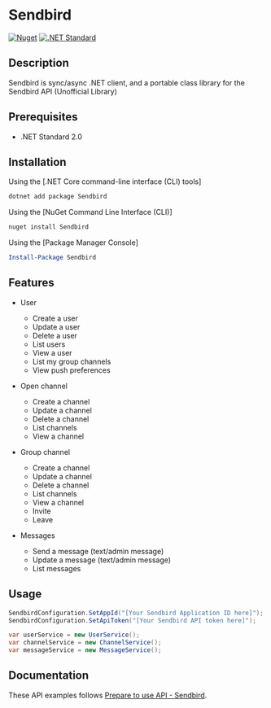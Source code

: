 # Sendbird

[![Nuget](https://img.shields.io/nuget/v/Sendbird)](https://www.nuget.org/packages/Sendbird)
[![.NET Standard](https://img.shields.io/badge/.NET%20Standard-%3E%3D%202.0-red.svg)](#)

## Description
Sendbird is sync/async .NET client, and a portable class library for the Sendbird API (Unofficial Library)

## Prerequisites
- .NET Standard 2.0

## Installation
Using the [.NET Core command-line interface (CLI) tools]

```sh
dotnet add package Sendbird
```

Using the [NuGet Command Line Interface (CLI)]

```sh
nuget install Sendbird
```

Using the [Package Manager Console]

```powershell
Install-Package Sendbird
```

## Features
- User
  - Create a user
  - Update a user
  - Delete a user
  - List users
  - View a user
  - List my group channels
  - View push preferences

- Open channel
  - Create a channel
  - Update a channel
  - Delete a channel
  - List channels
  - View a channel

- Group channel
  - Create a channel
  - Update a channel
  - Delete a channel
  - List channels
  - View a channel
  - Invite
  - Leave

- Messages
  - Send a message (text/admin message)
  - Update a message (text/admin message)
  - List messages

## Usage
```c#
SendbirdConfiguration.SetAppId("[Your Sendbird Application ID here]");
SendbirdConfiguration.SetApiToken("[Your Sendbird API token here]");

var userService = new UserService();
var channelService = new ChannelService();
var messageService = new MessageService();

```

## Documentation
These API examples follows [Prepare to use API - Sendbird](https://sendbird.com/docs/chat/v3/platform-api/getting-started/prepare-to-use-api).
